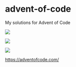 # advent-of-code
My solutions for Advent of Code

![](https://img.shields.io/badge/day%20📅-4-blue)

![](https://img.shields.io/badge/stars%20⭐-5-yellow)

![](https://img.shields.io/badge/days%20completed-2-red)

https://adventofcode.com/
